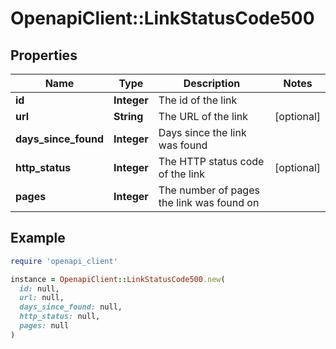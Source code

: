 # OpenapiClient::LinkStatusCode500

## Properties

| Name | Type | Description | Notes |
| ---- | ---- | ----------- | ----- |
| **id** | **Integer** | The id of the link |  |
| **url** | **String** | The URL of the link | [optional] |
| **days_since_found** | **Integer** | Days since the link was found |  |
| **http_status** | **Integer** | The HTTP status code of the link | [optional] |
| **pages** | **Integer** | The number of pages the link was found on |  |

## Example

```ruby
require 'openapi_client'

instance = OpenapiClient::LinkStatusCode500.new(
  id: null,
  url: null,
  days_since_found: null,
  http_status: null,
  pages: null
)
```

